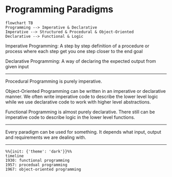 # Programming Paradigms

```mermaid
flowchart TB
Programming --> Imperative & Declarative
Imperative --> Structured & Procedural & Object-Oriented
Declarative --> Functional & Logic
```
Imperative Programming: A step by step definition of a procedure or process where each step get you one step closer to the end goal

Declarative Programming: A way of declaring the expected output from given input

---

Procedural Programming is purely imperative.

Object-Oriented Programming can be written in an imperative or declarative manner. We often write imperative code to describe the lower level logic while we use declarative code to work with higher level abstractions.

Functional Programming is almost purely declarative. There still can be imperative code to describe logic in the lower level functions.

---

Every paradigm can be used for something. It depends what input, output and requirements we are dealing with.

---
```mermaid
%%{init: {'theme': 'dark'}}%%
timeline
1930: functional programming
1957: procedual programming
1967: object-oriented programming
```
